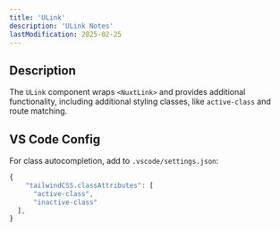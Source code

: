 ```yaml
---
title: 'ULink'
description: 'ULink Notes'
lastModification: 2025-02-25
---
```


## Description

The `ULink` component wraps `<NuxtLink>` and provides additional functionality, including additional styling classes, like `active-class` and route matching.

## VS Code Config

For class autocompletion, add to `.vscode/settings.json`:

```ts
{
    "tailwindCSS.classAttributes": [
      "active-class",
      "inactive-class"
  ],
}
```
